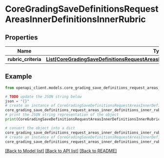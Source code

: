# CoreGradingSaveDefinitionsRequestAreasInnerDefinitionsInnerRubric


## Properties

Name | Type | Description | Notes
------------ | ------------- | ------------- | -------------
**rubric_criteria** | [**List[CoreGradingSaveDefinitionsRequestAreasInnerDefinitionsInnerRubricRubricCriteriaInner]**](CoreGradingSaveDefinitionsRequestAreasInnerDefinitionsInnerRubricRubricCriteriaInner.md) |  | [optional] 

## Example

```python
from openapi_client.models.core_grading_save_definitions_request_areas_inner_definitions_inner_rubric import CoreGradingSaveDefinitionsRequestAreasInnerDefinitionsInnerRubric

# TODO update the JSON string below
json = "{}"
# create an instance of CoreGradingSaveDefinitionsRequestAreasInnerDefinitionsInnerRubric from a JSON string
core_grading_save_definitions_request_areas_inner_definitions_inner_rubric_instance = CoreGradingSaveDefinitionsRequestAreasInnerDefinitionsInnerRubric.from_json(json)
# print the JSON string representation of the object
print(CoreGradingSaveDefinitionsRequestAreasInnerDefinitionsInnerRubric.to_json())

# convert the object into a dict
core_grading_save_definitions_request_areas_inner_definitions_inner_rubric_dict = core_grading_save_definitions_request_areas_inner_definitions_inner_rubric_instance.to_dict()
# create an instance of CoreGradingSaveDefinitionsRequestAreasInnerDefinitionsInnerRubric from a dict
core_grading_save_definitions_request_areas_inner_definitions_inner_rubric_from_dict = CoreGradingSaveDefinitionsRequestAreasInnerDefinitionsInnerRubric.from_dict(core_grading_save_definitions_request_areas_inner_definitions_inner_rubric_dict)
```
[[Back to Model list]](../README.md#documentation-for-models) [[Back to API list]](../README.md#documentation-for-api-endpoints) [[Back to README]](../README.md)


